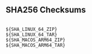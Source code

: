 ## SHA256 Checksums

```

${SHA_LINUX_64_ZIP}
${SHA_LINUX_64_TAR}
${SHA_MACOS_ARM64_ZIP}
${SHA_MACOS_ARM64_TAR}

```
